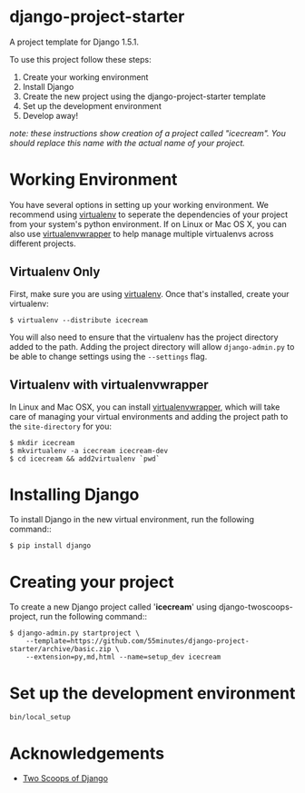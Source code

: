 # django-project-starter

A project template for Django 1.5.1.

To use this project follow these steps:

1.  Create your working environment
2.  Install Django
3.  Create the new project using the django-project-starter template
4.  Set up the development environment
5.  Develop away!

*note: these instructions show creation of a project called "icecream".  You
should replace this name with the actual name of your project.*

# Working Environment

You have several options in setting up your working environment.  We recommend
using [virtualenv][] to seperate the dependencies of your project from your
system's python environment.  If on Linux or Mac OS X, you can also use
[virtualenvwrapper][] to help manage multiple virtualenvs across different
projects.

## Virtualenv Only

First, make sure you are using [virtualenv][]. Once that's installed, create
your virtualenv:

    $ virtualenv --distribute icecream

You will also need to ensure that the virtualenv has the project directory
added to the path. Adding the project directory will allow `django-admin.py` to
be able to change settings using the `--settings` flag.

## Virtualenv with virtualenvwrapper

In Linux and Mac OSX, you can install [virtualenvwrapper][], which will take
care of managing your virtual environments and adding the project path to the
`site-directory` for you:

    $ mkdir icecream
    $ mkvirtualenv -a icecream icecream-dev
    $ cd icecream && add2virtualenv `pwd`


# Installing Django

To install Django in the new virtual environment, run the following command::

    $ pip install django

# Creating your project

To create a new Django project called '**icecream**' using
django-twoscoops-project, run the following command::

    $ django-admin.py startproject \
        --template=https://github.com/55minutes/django-project-starter/archive/basic.zip \
        --extension=py,md,html --name=setup_dev icecream

# Set up the development environment

    bin/local_setup


# Acknowledgements

* [Two Scoops of Django](https://django.2scoops.org)

[virtualenv]: http://www.virtualenv.org
[virtualenvwrapper]: https://bitbucket.org/dhellmann/virtualenvwrapper/
